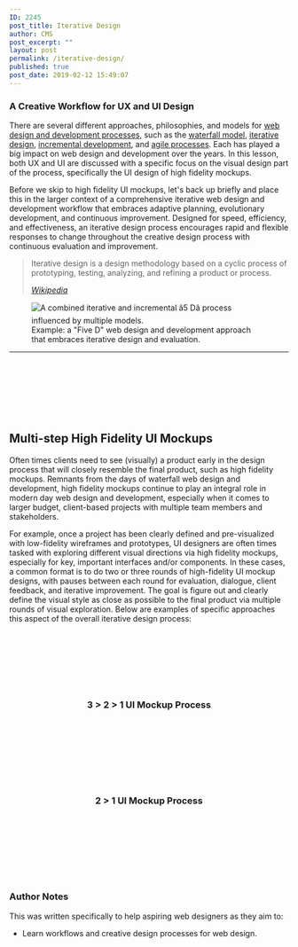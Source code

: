 ```yaml
---
ID: 2245
post_title: Iterative Design
author: CMS
post_excerpt: ""
layout: post
permalink: /iterative-design/
published: true
post_date: 2019-02-12 15:49:07
---
```

<!-- wp:heading {"level":3} -->
<h3>A Creative Workflow for UX and UI&nbsp;Design</h3>
<!-- /wp:heading -->

<!-- wp:paragraph -->
<p>There are several different approaches, philosophies, and models for <a href="https://a3b30d40-a508-11e8-b072-36d63035d715.app.getshifter.io:23347/web-design-dev-process/">web design and development processes</a>, such as the <a href="https://en.wikipedia.org/wiki/Waterfall_model">waterfall model</a>, <a href="https://en.wikipedia.org/wiki/Iterative_design">iterative design</a>, <a href="https://en.wikipedia.org/wiki/Iterative_and_incremental_development">incremental development</a>, and <a href="https://en.wikipedia.org/wiki/Agile_software_development">agile processes</a>. Each has played a big impact on web design and development over the years. In this lesson, both UX and UI are discussed with a specific focus on the visual design part of the process, specifically the UI design of high fidelity mockups. </p>
<!-- /wp:paragraph -->

<!-- wp:more -->
<!--more-->
<!-- /wp:more -->

<!-- wp:paragraph -->
<p>Before we skip to high fidelity UI mockups, let's back up briefly and place this in the larger context of a comprehensive iterative web design and development workflow that embraces adaptive planning, evolutionary development, and continuous improvement. Designed for speed, efficiency, and effectiveness, an iterative design process encourages rapid and flexible responses to change throughout the creative design process with continuous evaluation and improvement.</p>
<!-- /wp:paragraph -->

<!-- wp:quote -->
<blockquote class="wp-block-quote"><p>Iterative design is a design methodology based on a cyclic process of prototyping, testing, analyzing, and refining a product or process.</p><cite><a href="https://en.wikipedia.org/wiki/Iterative_design">Wikipedia</a></cite></blockquote>
<!-- /wp:quote -->

<!-- wp:image -->
<figure class="wp-block-image"><img src="http://egargiulo.com/cms/wp-content/uploads/2018/01/process-iterative-modified.gif" alt="A combined iterative and incremental â5 Dâ process influenced by multiple models."/><figcaption>Example: a "Five D" web design and development approach that embraces iterative design and evaluation. </figcaption></figure>
<!-- /wp:image -->

<!-- wp:separator -->
<hr class="wp-block-separator"/>
<!-- /wp:separator -->

<!-- wp:spacer -->
<div style="height:100px" aria-hidden="true" class="wp-block-spacer"></div>
<!-- /wp:spacer -->

<!-- wp:heading -->
<h2>Multi-step High Fidelity UI Mockups</h2>
<!-- /wp:heading -->

<!-- wp:paragraph -->
<p>Often times clients need to see (visually) a product early in the design process that will closely resemble the final product, such as high fidelity mockups. Remnants from the days of waterfall web design and development, high fidelity mockups continue to play an integral role in modern day web design and development, especially when it comes to larger budget, client-based projects with multiple team members and stakeholders. </p>
<!-- /wp:paragraph -->

<!-- wp:paragraph -->
<p>For example, once a project has been clearly defined and pre-visualized with low-fidelity wireframes and prototypes, UI designers are often times tasked with exploring different visual directions via high fidelity mockups, especially for key, important interfaces and/or components. In these cases, a common format is to do two or three rounds of high-fidelity UI mockup designs, with pauses between each round for evaluation, dialogue, client feedback, and iterative improvement. The goal is figure out and clearly define the visual style as close as possible to the final product via multiple rounds of visual exploration. Below are examples of specific approaches this aspect of the overall iterative design process:</p>
<!-- /wp:paragraph -->

<!-- wp:spacer -->
<div style="height:100px" aria-hidden="true" class="wp-block-spacer"></div>
<!-- /wp:spacer -->

<!-- wp:heading {"level":3,"align":"center"} -->
<h3 style="text-align:center">3 > 2 > 1 UI Mockup Process</h3>
<!-- /wp:heading -->

<!-- wp:image {"id":2248,"align":"center"} -->
<div class="wp-block-image"><figure class="aligncenter"><img src="http://egargiulo.com/cms/wp-content/uploads/2019/02/iterativedesign-3-2-1.png" alt="" class="wp-image-2248"/></figure></div>
<!-- /wp:image -->

<!-- wp:spacer -->
<div style="height:100px" aria-hidden="true" class="wp-block-spacer"></div>
<!-- /wp:spacer -->

<!-- wp:heading {"level":3,"align":"center"} -->
<h3 style="text-align:center">2 &gt; 1 UI Mockup Process</h3>
<!-- /wp:heading -->

<!-- wp:image {"id":2250,"align":"center"} -->
<div class="wp-block-image"><figure class="aligncenter"><img src="http://egargiulo.com/cms/wp-content/uploads/2019/02/iterativedesign-2-1-1.png" alt="" class="wp-image-2250"/></figure></div>
<!-- /wp:image -->

<!-- wp:spacer -->
<div style="height:100px" aria-hidden="true" class="wp-block-spacer"></div>
<!-- /wp:spacer -->

<!-- wp:heading {"level":3} -->
<h3>Author Notes</h3>
<!-- /wp:heading -->

<!-- wp:paragraph -->
<p>This was written specifically to help aspiring web designers as they aim to:</p>
<!-- /wp:paragraph -->

<!-- wp:list -->
<ul><li>Learn workflows and creative design processes for web design.</li></ul>
<!-- /wp:list -->